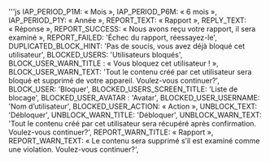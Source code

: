'''js
  IAP_PERIOD_P1M: « Mois »,
  IAP_PERIOD_P6M: « 6 mois »,
  IAP_PERIOD_P1Y: « Année »,
  REPORT_TEXT: « Rapport »,
  REPLY_TEXT: « Réponse »,
  REPORT_SUCCESS: « Nous avons reçu votre rapport, il sera examiné »,
  REPORT_FAILED: 'Échec du rapport, réessayez-le',
  DUPLICATED_BLOCK_HINT: 'Pas de soucis, vous avez déjà bloqué cet utilisateur',
  BLOCKED_USERS: 'Utilisateurs bloqués',
  BLOCK_USER_WARN_TITLE : « Vous bloquez cet utilisateur ! »,
  BLOCK_USER_WARN_TEXT: 'Tout le contenu créé par cet utilisateur sera bloqué et supprimé de votre appareil. Voulez-vous continuer?',
  BLOCK_USER: 'Bloquer',
  BLOCKED_USERS_SCREEN_TITLE: 'Liste de blocage',
  BLOCKED_USER_AVATAR : 'Avatar',
  BLOCKED_USER_USERNAME: 'Nom d’utilisateur',
  BLOCKED_USER_ACTION: « Action »,
  UNBLOCK_TEXT: 'Débloquer',
  UNBLOCK_WARN_TITLE: 'Débloquer',
  UNBLOCK_WARN_TEXT: 'Tout le contenu créé par cet utilisateur sera récupéré après confirmation. Voulez-vous continuer?',
  REPORT_WARN_TITLE: « Rapport »,
  REPORT_WARN_TEXT: « Le contenu sera supprimé s’il est examiné comme une violation. Voulez-vous continuer?',

```
